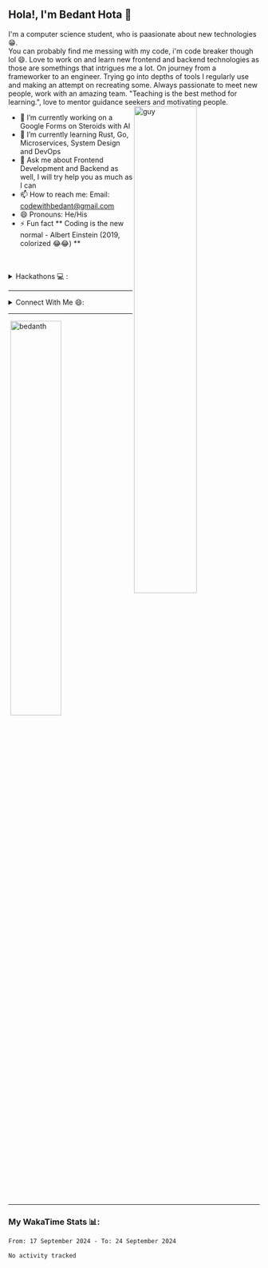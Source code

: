 ## Hola!, I'm Bedant Hota 👋
I'm a computer science student, who is paasionate about new technologies 😁.<br/>
You can probably find me messing with my code, i'm code breaker though lol 😄. Love to work on and learn new frontend and backend technologies as those are somethings that intrigues me a lot. On journey from a frameworker to an engineer.
Trying go into depths of tools I regularly use and making an attempt on recreating some.
Always passionate to meet new people, work with an amazing team.
"Teaching is the best method for learning.", love to mentor guidance seekers and motivating people.
<br/>
<img align="right" width="50%" src="https://i.pinimg.com/originals/84/e8/47/84e84792bd2f7489443c4bdbc20e182c.png" alt="guy" border="0">
- 🔭 I’m currently working on a Google Forms on Steroids with AI
- 🌱 I’m currently learning Rust, Go, Microservices, System Design and DevOps
- 💬 Ask me about Frontend Development and Backend as well, I will try help you as much as I can  
- 📫 How to reach me: Email: codewithbedant@gmail.com
- 😄 Pronouns: He/His
- ⚡ Fun fact ** Coding is the new normal - Albert Einstein (2019, colorized 😂😂) **
<br/>
<br/>

<details>
  <summary>Hackathons 💻 : </summary>
  <br/>
  <ul>
    <li>ThetaHacks I</li>
    <li>HoyaHacks</li>
    <li>OneHacks</li>
    <li>HackOverflow 1.0</li>
    <li>HackOverflow 2.0 (2nd runner-up 🏆)</li>
  </ul>
  <br/>
</details>
<!-- <details>
  <summary>Languages and Tools 🛠:</summary>
  <br/>
  <p align="left"> <a href="https://getbootstrap.com" target="_blank"> <img src="https://sheleaps.org/wp-content/uploads/2018/07/Bootstrap-4-1.png" alt="bootstrap" width="25" height="25"/> </a> <a href="https://www.cprogramming.com/" target="_blank"> <img src="https://arpit.space/tinified/c.png" alt="c" width="25" height="25"/> </a> <a href="https://www.w3schools.com/cpp/" target="_blank"> <img src="https://images.vexels.com/media/users/3/166253/isolated/preview/14bc03b7b1c2c4e2656fd4c0a981cbbc-cpp-programming-language-icon-by-vexels.png" alt="cplusplus" width="25" height="25"/> </a> <a href="https://www.w3schools.com/css/" target="_blank"> <img src="https://maxcdn.icons8.com/Share/icon/Logos/css31600.png" alt="css3" width="25" height="25"/> </a> </a> <a href="https://www.figma.com/" target="_blank"> <img src="https://www.vectorlogo.zone/logos/figma/figma-icon.svg" alt="figma" width="25" height="25"/> </a> <a href="https://firebase.google.com/" target="_blank"> <img src="https://www.vectorlogo.zone/logos/firebase/firebase-icon.svg" alt="firebase" width="25" height="25"/> </a> <a href="https://cloud.google.com" target="_blank"> <img src="https://www.vectorlogo.zone/logos/google_cloud/google_cloud-icon.svg" alt="gcp" width="25" height="25"/> </a> <a href="https://git-scm.com/" target="_blank"> <img src="https://www.vectorlogo.zone/logos/git-scm/git-scm-icon.svg" alt="git" width="25" height="25"/> </a> <a href="https://www.w3.org/html/" target="_blank"> <img src="https://logos-download.com/wp-content/uploads/2017/07/HTML5_badge.png" alt="html5" width="25" height="25"/> </a> <a href="https://www.adobe.com/in/products/illustrator.html" target="_blank"> <img src="https://www.vectorlogo.zone/logos/adobe_illustrator/adobe_illustrator-icon.svg" alt="illustrator" width="25" height="25"/> </a> <a href="https://www.java.com" target="_blank"> <img src="https://image.flaticon.com/icons/png/512/226/226777.png" alt="java" width="25" height="25"/> </a> <a href="https://developer.mozilla.org/en-US/docs/Web/JavaScript" target="_blank"> <img src="https://cdn.freebiesupply.com/logos/thumbs/1x/logo-javascript-logo.png" alt="javascript" width="25" height="25"/> </a> <a href="https://www.mongodb.com/" target="_blank"> <img src="https://dwglogo.com/wp-content/uploads/2017/12/MongoDB_logo_01.png" alt="mongodb" width="25" height="25"/> </a> <a href="https://www.mysql.com/" target="_blank"> <img src="https://upload.wikimedia.org/wikipedia/fr/thumb/6/62/MySQL.svg/1280px-MySQL.svg.png" alt="mysql" width="25" height="25"/> </a> <a href="https://nodejs.org" target="_blank"> <img src="https://cdn.freebiesupply.com/logos/large/2x/nodejs-icon-logo-png-transparent.png" alt="nodejs" width="25" height="25"/> </a> <a href="https://www.oracle.com/" target="_blank"> <img src="https://maxcdn.icons8.com/Share/icon/color/Logos/oracle_logo1600.png" alt="oracle" width="25" height="25"/> </a> <a href="https://www.photoshop.com/en" target="_blank"> <img src="https://fixthephoto.com/blog/UserFiles/adobe-photoshop-logo.png" alt="photoshop" width="25" height="25"/> </a> <a href="https://reactjs.org/" target="_blank"> <img src="https://cdn4.iconfinder.com/data/icons/logos-3/600/React.js_logo-512.png" alt="react" width="25" height="25"/> </a> <a href="https://redux.js.org" target="_blank"> <img src="https://raw.githubusercontent.com/reduxjs/redux/master/logo/logo.png" alt="redux" width="25" height="25"/> </a> <a href="https://sass-lang.com" target="_blank"> <img src="https://upload.wikimedia.org/wikipedia/commons/thumb/9/96/Sass_Logo_Color.svg/512px-Sass_Logo_Color.svg.png" alt="sass" width="25" height="25"/> </a> <a href="https://www.adobe.com/products/xd.html" target="_blank"> <img src="https://cdn.worldvectorlogo.com/logos/adobe-xd.svg" alt="xd" width="25" height="25"/> </a> </p>
</details> -->

<hr/>
<details>
  <summary>Connect With Me 😄:</summary>
  <br/>
  <p align="left" display='inline'> 
    <a href="https://linkedin.com/in/bedant hota" target="blank"><img align="center" src="https://cdn.freebiesupply.com/logos/large/2x/linkedin-icon-logo-png-transparent.png" alt="bedant hota" height="40" width="40" /></a>
  <a href="https://stackoverflow.com/users/spartan_rok711" target="blank"><img align="center" src="https://upload.wikimedia.org/wikipedia/commons/8/81/Stackoverflow_icon.png"           alt="spartan_rok711" height="40" width="40" /></a>
  <a href="https://repl.it/@bedantH" target="blank"><img align="center" src="https://upload.wikimedia.org/wikipedia/commons/thumb/b/b2/Repl.it_logo.svg/1200px-Repl.it_logo.svg.png" alt="bedanth"          height="40" width="40" /></a> 
  <a href="https://instagram.com/mohaneshhota" target="blank"><img align="center" src="https://www.freepngimg.com/download/logo/62372-computer-neon-instagram-icons-hd-image-free-png.png" alt="mohaneshhota"      height="40" width="40" /></a>
    <a href="https://www.hackerrank.com/@mohanesh_h2003" target="blank"><img align="center" src="https://1.bp.blogspot.com/-ULT9oDhqr24/XJYCrttOEpI/AAAAAAAAJYE/inXHXlzblBI3SbcGpiUj4TMNj-E8uPlaQCK4BGAYYCw/s1600/logo%2Bhackerrank%2Bicon.png" alt="@mohanesh_h2003" height="40" width="40" /></a>
<a href="https://www.hackerearth.com/@mohanesh.h2003" target="blank"><img align="center" src="https://avcbcoder.github.io/images/dev-icon/hackerearth-circle.png" alt="@mohanesh.h2003" height="40" width="40" /></a>
</p>
  <br/>
</details>
<hr/>

<p>&nbsp;<img width="45%" src="https://github-readme-stats.vercel.app/api?username=bedanth&show_icons=true&locale=en" alt="bedanth" /></p>

<hr/>
<h3>My WakaTime Stats 📊:</h3>

<!--START_SECTION:waka-->

```txt
From: 17 September 2024 - To: 24 September 2024

No activity tracked
```

<!--END_SECTION:waka-->

